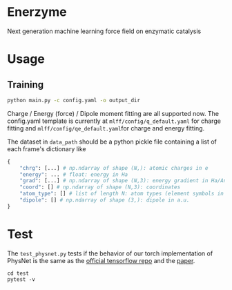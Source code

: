 # Enerzyme
Next generation machine learning force field on enzymatic catalysis

# Usage
## Training
```bash
python main.py -c config.yaml -o output_dir
```
Charge / Energy (force) / Dipole moment fitting are all supported now. The config.yaml template is currently at `mlff/config/q_default.yaml` for charge fitting and `mlff/config/qe_default.yaml`for charge and energy fitting.

The dataset in `data_path` should be a python pickle file containing a list of each frame's dictionary like
```python
{
    "chrg": [...] # np.ndarray of shape (N,): atomic charges in e
    "energy": ... # float: energy in Ha
    "grad": [...] # np.ndarray of shape (N,3): energy gradient in Ha/Angstrom
    "coord": [] # np.ndarray of shape (N,3): coordinates
    "atom_type": [] # list of length N: atom types (element symbols in upper case)
    "dipole": [] # np.ndarray of shape (3,): dipole in a.u.
}
```

# Test
The `test_physnet.py` tests if the behavior of our torch implementation of PhysNet is the same as the [official tensorflow repo](https://github.com/MMunibas/PhysNet?tab=readme-ov-file) and the [paper](https://pubs.acs.org/doi/full/10.1021/acs.jctc.9b00181). 
```
cd test
pytest -v
```